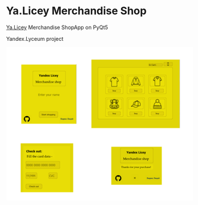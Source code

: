 # Ya.Licey Merchandise Shop

[Ya.Licey](https://lyceum.yandex.ru/) Merchandise ShopApp on PyQt5

Yandex.Lyceum project

![](showcase.png)
